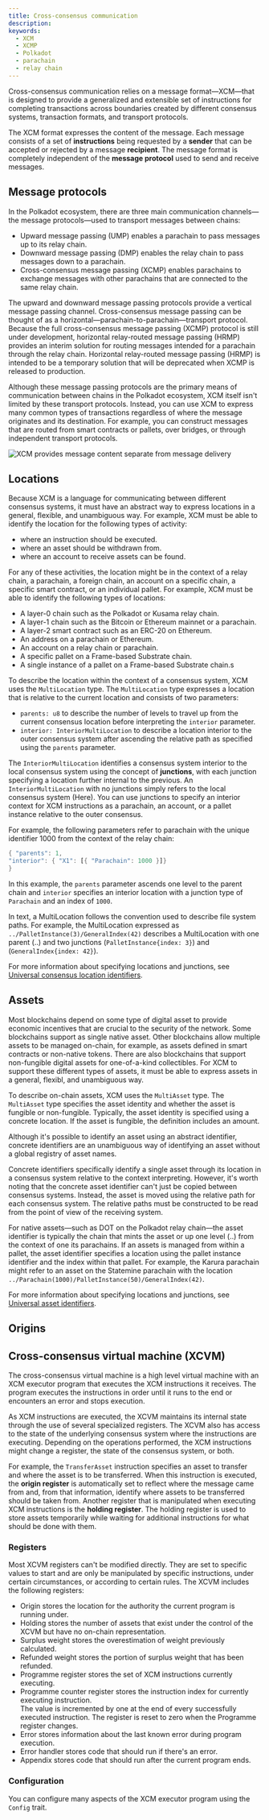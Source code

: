 ```yaml
---
title: Cross-consensus communication
description:
keywords:
  - XCM
  - XCMP
  - Polkadot
  - parachain
  - relay chain
---
```


Cross-consensus communication relies on a message format—XCM—that is designed to provide a generalized and extensible set of instructions for completing transactions across boundaries created by different consensus systems, transaction formats, and transport protocols.

The XCM format expresses the content of the message.
Each message consists of a set of **instructions** being requested by a **sender** that can be accepted or rejected by a message **recipient**. 
The message format is completely independent of the **message protocol** used to send and receive messages. 

## Message protocols

In the Polkadot ecosystem, there are three main communication channels—the message protocols—used to transport messages between chains:

- Upward message passing (UMP) enables a parachain to pass messages up to its relay chain. 
- Downward message passing (DMP) enables the relay chain to pass messages down to a parachain. 
- Cross-consensus message passing (XCMP) enables parachains to exchange messages with other parachains that are connected to the same relay chain.

The upward and downward message passing protocols provide a vertical message passing channel.
Cross-consensus message passing can be thought of as a horizontal—parachain-to-parachain—transport protocol.
Because the full cross-consensus message passing (XCMP) protocol is still under development, horizontal relay-routed message passing (HRMP) provides an interim solution for routing messages intended for a parachain through the relay chain. 
Horizontal relay-routed message passing (HRMP) is intended to be a temporary solution that will be deprecated when XCMP is released to production.

Although these message passing protocols are the primary means of communication between chains in the Polkadot ecosystem, XCM itself isn't limited by these transport protocols.
Instead, you can use XCM to express many common types of transactions regardless of where the message originates and its destination.
For example, you can construct messages that are routed from smart contracts or pallets, over bridges, or through independent transport protocols.

![XCM provides message content separate from message delivery](/media/images/docs/xcm-channle-overview.png)

## Locations

Because XCM is a language for communicating between different consensus systems, it must have an abstract way to express locations in a general, flexible, and unambiguous way.
For example, XCM must be able to identify the location for the following types of activity:

- where an instruction should be executed. 
- where an asset should be withdrawn from. 
- where an account to receive assets can be found.

For any of these activities, the location might be in the context of a relay chain, a parachain, a foreign chain, an account on a specific chain, a specific smart contract, or an individual pallet.
For example, XCM must be able to identify the following types of locations:

- A layer-0 chain such as the Polkadot or Kusama relay chain.
- A layer-1 chain such as the Bitcoin or Ethereum mainnet or a parachain.
- A layer-2 smart contract such as an ERC-20 on Ethereum.
- An address on a parachain or Ethereum.
- An account on a relay chain or parachain.
- A specific pallet on a Frame-based Substrate chain.
- A single instance of a pallet on a Frame-based Substrate chain.s

To describe the location within the context of a consensus system, XCM uses the `MultiLocation` type.
The `MultiLocation` type expresses a location that is relative to the current location and consists of two parameters:

- `parents: u8` to describe the number of levels to travel up from the current consensus location before interpreting the `interior` parameter.
- `interior: InteriorMultiLocation` to describe a location interior to the outer consensus system after ascending the relative path as specified using the `parents` parameter. 

The `InteriorMultiLocation` identifies a consensus system interior to the local consensus system using the concept of **junctions**, with each junction specifying a location further internal to the previous. 
An `InteriorMultiLocation` with no junctions simply refers to the local consensus system (Here). 
You can use junctions to specify an interior context for XCM instructions as a parachain, an account, or a pallet instance relative to the outer consensus.

For example, the following parameters refer to parachain with the unique identifier 1000 from the context of the relay chain:

```rust
{ "parents": 1, 
"interior": { "X1": [{ "Parachain": 1000 }]}
}
```

In this example, the `parents` parameter ascends one level to the parent chain and `interior` specifies an interior location with a junction type of `Parachain` and an index of `1000`.

In text, a MultiLocation follows the convention used to describe file system paths.
For example, the MultiLocation expressed as `../PalletInstance(3)/GeneralIndex(42)` describes a MultiLocation with one parent (..) and two junctions (`PalletInstance{index: 3}`) and (`GeneralIndex{index: 42}`).

For more information about specifying locations and junctions, see [Universal consensus location identifiers](https://github.com/paritytech/xcm-format#7-universal-consensus-location-identifiers).

## Assets

Most blockchains depend on some type of digital asset to provide economic incentives that are crucial to the security of the network. 
Some blockchains support as single native asset.
Other blockchains allow multiple assets to be managed on-chain, for example, as assets defined in smart contracts or non-native tokens. 
There are also blockchains that support non-fungible digital assets for one-of-a-kind collectibles.
For XCM to support these different types of assets, it must be able to express assets in a general, flexibl, and unambiguous way.

To describe on-chain assets, XCM uses the `MultiAsset` type.
The `MultiAsset` type specifies the asset identity and whether the asset is fungible or non-fungible. 
Typically, the asset identity is specified using a concrete location. 
If the asset is fungible, the definition includes an amount.

Although it's possible to identify an asset using an abstract identifier, concrete identifiers are an unambiguous way of identifying an asset without a global registry of asset names.

Concrete identifiers specifically identify a single asset through its location in a consensus system relative to the context interpreting.
However, it's worth noting that the concrete asset identifier can't just be copied between consensus systems.
Instead, the asset is moved using the relative path for each consensus system.
The relative paths must be constructed to be read from the point of view of the receiving system.

For native assets—such as DOT on the Polkadot relay chain—the asset identifier is typically the chain that mints the asset or up one level (..) from the context of one its parachains. 
If an assets is managed from within a pallet, the asset identifier specifies a location using the pallet instance identifier and the index within that pallet. 
For example, the Karura parachain might refer to an asset on the Statemine parachain with the location `../Parachain(1000)/PalletInstance(50)/GeneralIndex(42)`.

For more information about specifying locations and junctions, see [Universal asset identifiers](https://github.com/paritytech/xcm-format#6-universal-asset-identifiers).

## Origins


## Cross-consensus virtual machine (XCVM)

The cross-consensus virtual machine is a high level virtual machine with an XCM executor program that executes the XCM instructions it receives.
The program executes the instructions in order until it runs to the end or encounters an error and stops execution.

As XCM instructions are executed, the XCVM maintains its internal state through the use of several specialized registers.
The XCVM also has access to the state of the underlying consensus system where the instructions are executing. 
Depending on the operations performed, the XCM instructions might change a register, the state of the consensus system, or both.

For example, the `TransferAsset` instruction specifies an asset to transfer and where the asset is to be transferred.
When this instruction is executed, the **origin register** is automatically set to reflect where the message came from and, from that information, identify where assets to be transferred should be taken from.
Another register that is manipulated when executing XCM instructions is the **holding register**. 
The holding register is used to store assets temporarily while waiting for additional instructions for what should be done with them. 

### Registers

Most XCVM registers can't be modified directly.
They are set to specific values to start and are only be manipulated by specific instructions, under certain circumstances, or according to certain rules.
The XCVM includes the following registers:

- Origin stores the location for the authority the current program is running under.
- Holding stores the number of assets that exist under the control of the XCVM but have no on-chain representation. 
- Surplus weight stores the overestimation of weight previously calculated.
- Refunded weight stores the portion of surplus weight that has been refunded. 
- Programme register stores the set of XCM instructions currently executing.
- Programme counter register stores the instruction index for currently executing instruction.  
  The value is incremented by one at the end of every successfully executed instruction.
  The register is reset to zero when the Programme register changes.
- Error stores information about the last known error during program execution. 
- Error handler stores code that should run if there's an error.
- Appendix stores code that should run after the current program ends.

### Configuration

You can configure many aspects of the XCM executor program using the `Config` trait.